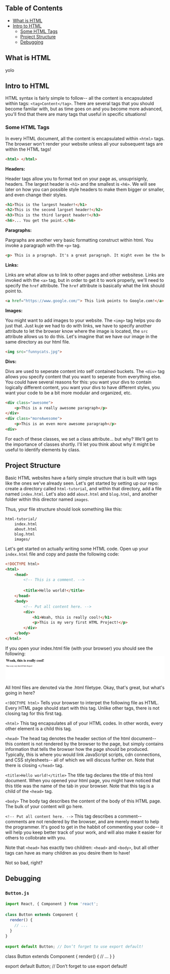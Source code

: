 ## Table of Contents

- [What is HTML](#what-is-html)
- [Intro to HTML](#intro-to-html)
  - [Some HTML Tags](#some-html-tags)
  - [Project Structure](#project-structure)
  - [Debugging](#debugging)

## What is HTML
yolo

## Intro to HTML
HTML syntax is fairly simple to follow-- all the content is encapsulated within tags: `<tag>Content</tag>`. There are several tags that you should become familar with, but as time goes on and you become more advanced, you'll find that there are many tags that useful in specific situations!

### Some HTML Tags
In every HTML document, all the content is encapsulated within `<html>` tags. The browser won't render your website unless all your subsequent tags are within the HTML tags!

```html
<html> </html>
```

**Headers:**

Header tags allow you to format text on your page as, unsuprisignly, headers. The largest header is `<h1>` and the smallest is `<h6>`. We will see later on how you can possible style headers to make them bigger or smaller, and even change their styles. 
```html
<h1>This is the largest header!</h1>
<h2>This is the second largset header!</h2>
<h3>This is the third largest header!</h3>
<h6>... You get the point.</h6>
```

**Paragraphs:**

Pargraphs are another very basic formatting construct within html. You invoke a paragraph with the `<p>` tag.
```html
<p> This is a pragraph. It's a great paragraph. It might even be the best paragraph.</p>
```

**Links:**

Links are what allow us to link to other pages and other websitese. Links are invoked with the `<a>` tag, but in order to get it to work properly, we'll need to specify the `href` attribute. The `href` attribute is basically what the link should point to.
```html
<a href="https://www.google.com/"> This link points to Google.com!</a>
```


**Images:**

You might want to add images to your website. The `<img>` tag helps you do just that. Just kuje we had to do with links, we have to specify another attribute to let the browser know where the image is located, the `src` attribute allows us to do this. Let's imagine that we have our image in the same directory as our html file. 
```html
<img src="funnycats.jpg">
```

**Divs:**

Divs are used to seperate content into self contained buckets. The `<div>` tag allows you specify content that you want to seperate from everything else. You could have several reasons for this: you want your divs to contain logically different content, you want your divs to have different styles, you want your code to be a bit more modular and organized, etc.
```html
<div class="awesome"> 
	<p>This is a really awesome paragraph</p> 
</div>
<div class="moreAwesome">
	<p>This is an even more awesome paragraph</p>
<div> 
```
For each of these classes, we set a class attribute... but why? We'll get to the importance of classes shortly. I'll let you think about why it might be useful to identify elements by class. 

## Project Structure
Basic HTML websites have a fairly simple structure that is built with tags like the ones we've already seen. Let's get started by setting up our repo: create a directory called `html-tutorial`, and within that directory, add a file named `index.html`. Let's also add `about.html` and `blog.html`, and another folder within this director named `images`.

Thus, your file structure should look something like this: 
```
html-tutorial/
	index.html
	about.html
	blog.html
	images/
```

Let's get started on actually writing some HTML code. Open up your `index.html` file and copy and paste the following code:
```html
<!DOCTYPE html>
<html>
    <head>
        <!-- This is a comment. -->

        <title>Hello world!</title>
    </head>
    <body>
        <!-- Put all content here. -->
        <div>
        	<h1>Woah, this is really cool!</h1>
        	<p>This is my very first HTML Project!</p>
        </div>
    </body>
</html>
```

If you open your index.html file (with your browser) you should see the following: 
![Alt text](html-tutorial/images/index1.png?raw=true)

All html files are denoted via the .html filetype. Okay, that's great, but what's going in here? 

`<!DOCTYPE html>` 
Tells your browser to interpet the following file as HTML. Every HTML page should start with this tag. Unlike other tags, there is not closing tag for this first tag. 

`<html>`
This tag encapsulates all of your HTML codes. In other words, every other element is a child this tag. 

`<head>`
The head tag denotes the header section of the html document-- this content is not rendered by the browser to the page, but simply contains information that tells the browser how the page should be produced. Typically, this is where you would link JavaScript scripts, cdn connections, and CSS stylesheets-- all of which we will discuss further on. Note that there is closing `</head>` tag. 

`<title>Hello world!</title>`
The title tag declares the title of this html document. When you opened your html page, you might have noticed that this title was the name of the tab in your browser. Note that this tag is a child of the `<head>` tag. 

`<body>`
The body tag describes the content of the body of this HTML page. The bulk of your content will go here. 

`<!-- Put all content here. -->`
This tag describes a comment-- comments are not rendered by the browser, and are merely meant to help the programmer. It's good to get in the habbit of commenting your code-- it will help you keep better track of your work, and will also make it easier for others to collobrate with you.

Note that `<head>` has exactly two children: `<head>` and `<body>`, but all other tags can have as many children as you desire them to have!

Not so bad, right? 

## Debugging











### `Button.js`

```js
import React, { Component } from 'react';

class Button extends Component {
  render() {
    // ...
  }
}

export default Button; // Don’t forget to use export default!
```

class Button extends Component {
  render() {
    // ...
  }
}

export default Button; // Don’t forget to use export default!
```
